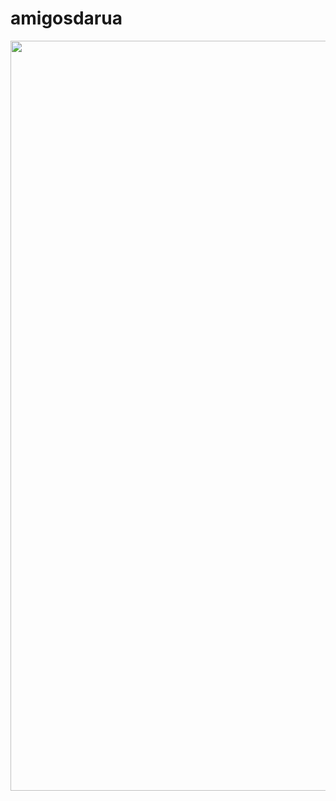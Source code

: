 # amigosdarua
<div align="center">
<img src="https://i.postimg.cc/d3cYLLXK/amigosdarua.png" width="1200px" />
</div>
